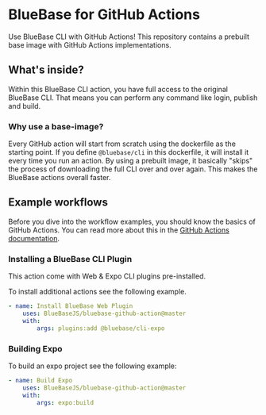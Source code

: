 # BlueBase for GitHub Actions

Use BlueBase CLI with GitHub Actions!
This repository contains a prebuilt base image with GitHub Actions implementations.

## What's inside?

Within this BlueBase CLI action, you have full access to the original BlueBase CLI.
That means you can perform any command like login, publish and build.

### Why use a base-image?

Every GitHub action will start from scratch using the dockerfile as the starting point.
If you define `@bluebase/cli` in this dockerfile, it will install it every time you run an action.
By using a prebuilt image, it basically "skips" the process of downloading the full CLI over and over again.
This makes the BlueBase actions overall faster.

## Example workflows

Before you dive into the workflow examples, you should know the basics of GitHub Actions.
You can read more about this in the [GitHub Actions documentation][link-actions].

### Installing a BlueBase CLI Plugin

This action come with Web & Expo CLI plugins pre-installed.

To install additional actions see the following example.

```yml
- name: Install BlueBase Web Plugin
	uses: BlueBaseJS/bluebase-github-action@master
	with:
		args: plugins:add @bluebase/cli-expo
```

### Building Expo

To build an expo project see the following example:

```yml
- name: Build Expo
	uses: BlueBaseJS/bluebase-github-action@master
	with:
		args: expo:build
```

[link-actions]: https://developer.github.com/actions/
